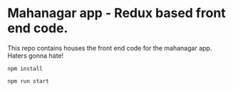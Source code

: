 # Mahanagar app - Redux based front end code.

This repo contains houses the front end code for the mahanagar app. Haters gonna hate!

`npm install`

`npm run start` 